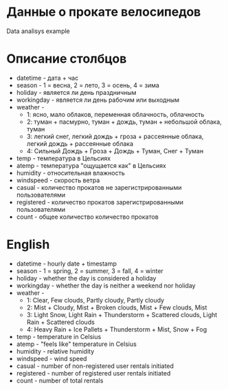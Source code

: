 # Данные о прокате велосипедов
Data analisys example

# Описание столбцов

* datetime - дата + час
* season -  1 = весна, 2 = лето, 3 = осень, 4 = зима
* holiday - является ли день праздничным
* workingday - является ли день рабочим или выходным
* weather - 
	* 1: ясно, мало облаков, переменная облачность, облачность
	* 2: туман + пасмурно, туман + дождь, туман + небольшой облака, туман
	* 3: легкий снег, легкий дождь + гроза + рассеянные облака, легкий дождь + рассеянные облака
	* 4: Сильный Дождь + Гроза + Дождь + Туман, Снег + Туман
* temp - температура в Цельсиях
* atemp - температура "ощущается как" в Цельсиях
* humidity - относительная влажность
* windspeed - скорость ветра
* casual - количество прокатов не зарегистрированными пользователями
* registered - количество прокатов зарегистрированными пользователями
* count - общее количество количество прокатов

# English

* datetime - hourly date + timestamp  
* season -  1 = spring, 2 = summer, 3 = fall, 4 = winter 
* holiday - whether the day is considered a holiday
* workingday - whether the day is neither a weekend nor holiday
* weather - 
	* 1: Clear, Few clouds, Partly cloudy, Partly cloudy
	* 2: Mist + Cloudy, Mist + Broken clouds, Mist + Few clouds, Mist
	* 3: Light Snow, Light Rain + Thunderstorm + Scattered clouds, Light Rain + Scattered clouds
	* 4: Heavy Rain + Ice Pallets + Thunderstorm + Mist, Snow + Fog 
* temp - temperature in Celsius
* atemp - "feels like" temperature in Celsius
* humidity - relative humidity
* windspeed - wind speed
* casual - number of non-registered user rentals initiated
* registered - number of registered user rentals initiated
* count - number of total rentals
